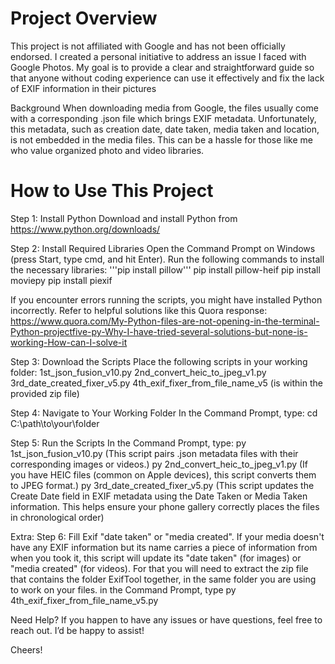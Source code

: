 # Project Overview
This project is not affiliated with Google and has not been officially endorsed. I created a personal initiative to address an issue I faced with Google Photos. My goal is to provide a clear and straightforward guide so that anyone without coding experience can use it effectively and fix the lack of EXIF information in their pictures

Background
When downloading media from Google, the files usually come with a corresponding .json file which brings EXIF metadata. Unfortunately, this metadata, such as creation date, date taken, media taken and location, is not embedded in the media files. This can be a hassle for those like me who value organized photo and video libraries.

# How to Use This Project
Step 1: Install Python
Download and install Python from https://www.python.org/downloads/


Step 2: Install Required Libraries
Open the Command Prompt on Windows (press Start, type cmd, and hit Enter).
Run the following commands to install the necessary libraries:
'''pip install pillow'''
pip install pillow-heif
pip install moviepy
pip install piexif

If you encounter errors running the scripts, you might have installed Python incorrectly. Refer to helpful solutions like this Quora response: https://www.quora.com/My-Python-files-are-not-opening-in-the-terminal-Python-projectfive-py-Why-I-have-tried-several-solutions-but-none-is-working-How-can-I-solve-it

Step 3: Download the Scripts
Place the following scripts in your working folder:
1st_json_fusion_v10.py
2nd_convert_heic_to_jpeg_v1.py
3rd_date_created_fixer_v5.py
4th_exif_fixer_from_file_name_v5 (is within the provided zip file)

Step 4: Navigate to Your Working Folder
In the Command Prompt, type:
cd C:\path\to\your\folder

Step 5: Run the Scripts
In the Command Prompt, type:
py 1st_json_fusion_v10.py (This script pairs .json metadata files with their corresponding images or videos.)
py 2nd_convert_heic_to_jpeg_v1.py (If you have HEIC files (common on Apple devices), this script converts them to JPEG format.)
py 3rd_date_created_fixer_v5.py (This script updates the Create Date field in EXIF metadata using the Date Taken or Media Taken information. This helps ensure your phone gallery correctly places the files in chronological order)

Extra: Step 6: Fill Exif "date taken" or "media created".
If your media doesn't have any EXIF information but its name carries a piece of information from when you took it, this script will update its "date taken" (for images) or "media created" (for videos).
For that you will need to extract the zip file that contains the folder ExifTool together, in the same folder you are using to work on your files.
in the Command Prompt, type
py 4th_exif_fixer_from_file_name_v5.py

Need Help?
If you happen to have any issues or have questions, feel free to reach out. I’d be happy to assist!

Cheers!
